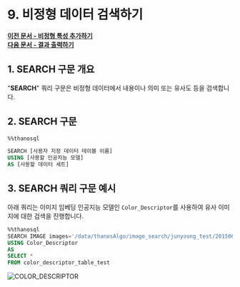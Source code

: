 # __9. 비정형 데이터 검색하기__

**[이전 문서 - 비정형 특성 추가하기](/how-to_guides/modelling/CONVERT_USING_SYNTAX/)**  
**[다음 문서 - 결과 출력하기](/how-to_guides/modelling/PRINT_SYNTAX/)**

## __1. SEARCH 구문 개요__
"__SEARCH__" 쿼리 구문은 비정형 데이터에서 내용이나 의미 또는 유사도 등을 검색합니다.

## __2. SEARCH 구문__

```sql
%%thanosql

SEARCH [사용자 지정 데이터 테이블 이름]
USING [사용할 인공지능 모델]
AS [사용할 데이터 세트]
```

## __3. SEARCH 쿼리 구문 예시__

아래 쿼리는 이미지 임베딩 인공지능 모델인 `Color_Descriptor`를 사용하여 유사 이미지에 대한 검색을 진행합니다. 

```sql
%%thanosql
SEARCH IMAGE images='/data/thanosAlgo/image_search/junyoung_test/20150617_132435.jpg' 
USING Color_Descriptor 
AS 
SELECT * 
FROM color_descriptor_table_test
```
![COLOR_DESCRIPTOR](/img/SEARCH_img1.png)

